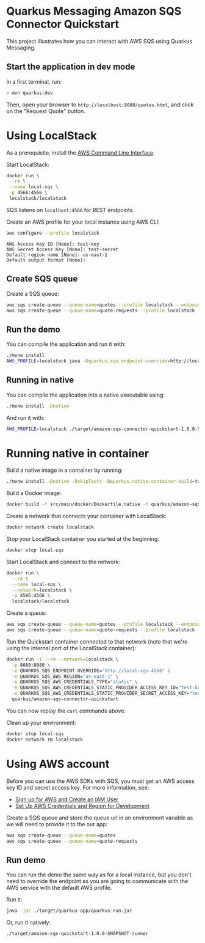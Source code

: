 Quarkus Messaging Amazon SQS Connector Quickstart
============================

This project illustrates how you can interact with AWS SQS using Quarkus Messaging.

## Start the application in dev mode

In a first terminal, run:

```bash
> mvn quarkus:dev
```

Then, open your browser to `http://localhost:8080/quotes.html`, and click on the "Request Quote" button.

# Using LocalStack

As a prerequisite, install the [AWS Command Line Interface](https://docs.aws.amazon.com/cli/latest/userguide/cli-chap-install.html).

Start LocalStack:

 ```sh
 docker run \
  --rm \
  --name local-sqs \
  -p 4566:4566 \
  localstack/localstack
```

SQS listens on `localhost:4566` for REST endpoints.

Create an AWS profile for your local instance using AWS CLI:

```sh
aws configure --profile localstack
```

```plain
AWS Access Key ID [None]: test-key
AWS Secret Access Key [None]: test-secret
Default region name [None]: us-east-1
Default output format [None]:
```

## Create SQS queue

Create a SQS queue:

```sh
aws sqs create-queue --queue-name=quotes --profile localstack --endpoint-url=http://localhost:4566
aws sqs create-queue --queue-name=quote-requests --profile localstack --endpoint-url=http://localhost:4566
```

## Run the demo

You can compile the application and run it with:

```sh
./mvnw install
AWS_PROFILE=localstack java -Dquarkus.sqs.endpoint-override=http://localhost:4566 -jar ./target/quarkus-app/quarkus-run.jar
```

## Running in native

You can compile the application into a native executable using:

```sh
./mvnw install -Dnative
```

And run it with:

```sh
AWS_PROFILE=localstack ./target/amazon-sqs-connector-quickstart-1.0.0-SNAPSHOT-runner -Dquarkus.sqs.endpoint-override=http://localhost:4566
```

# Running native in container

Build a native image in a container by running:

```sh
./mvnw install -Dnative -DskipTests -Dquarkus.native.container-build=true
```

Build a Docker image:

```sh
docker build -f src/main/docker/Dockerfile.native -t quarkus/amazon-sqs-connector-quickstart .
```

Create a network that connects your container with LocalStack:

```sh
docker network create localstack
```

Stop your LocalStack container you started at the beginning:

```sh
docker stop local-sqs
```

Start LocalStack and connect to the network:

```sh
docker run \
  --rm \
  --name local-sqs \
  --network=localstack \
  -p 4566:4566 \
  localstack/localstack
```

Create a queue:

```sh
aws sqs create-queue --queue-name=quotes --profile localstack --endpoint-url=http://localhost:4566
aws sqs create-queue --queue-name=quote-requests --profile localstack --endpoint-url=http://localhost:4566
```

Run the Quickstart container connected to that network (note that we're using the internal port of the LocalStack container):

```sh
docker run -i --rm --network=localstack \
  -p 8080:8080 \
  -e QUARKUS_SQS_ENDPOINT_OVERRIDE="http://local-sqs:4566" \
  -e QUARKUS_SQS_AWS_REGION="us-east-1" \
  -e QUARKUS_SQS_AWS_CREDENTIALS_TYPE="static" \
  -e QUARKUS_SQS_AWS_CREDENTIALS_STATIC_PROVIDER_ACCESS_KEY_ID="test-key" \
  -e QUARKUS_SQS_AWS_CREDENTIALS_STATIC_PROVIDER_SECRET_ACCESS_KEY="test-secret" \
  quarkus/amazon-sqs-connector-quickstart
```

You can now replay the `curl` commands above.

Clean up your environment:

```sh
docker stop local-sqs
docker network rm localstack
```

# Using AWS account

Before you can use the AWS SDKs with SQS, you must get an AWS access key ID and secret access key.
For more information, see:
- [Sign up for AWS and Create an IAM User](https://docs.aws.amazon.com/sdk-for-java/v2/developer-guide/signup-create-iam-user.html)
- [Set Up AWS Credentials and Region for Development](https://docs.aws.amazon.com/sdk-for-java/v2/developer-guide/setup-credentials.html)

Create a SQS queue and store the queue url in an environment variable as we will need to provide it to the our app:

```sh
aws sqs create-queue --queue-name=quotes
aws sqs create-queue --queue-name=quote-requests
```

## Run demo

You can run the demo the same way as for a local instance, but you don't need to override the endpoint as you are going to communicate with the AWS service with the default AWS profile.

Run it:

```sh
java -jar ./target/quarkus-app/quarkus-run.jar
```

Or, run it natively:

```sh
./target/amazon-sqs-quickstart-1.0.0-SNAPSHOT-runner
```
